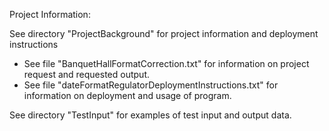 Project Information:

See directory "ProjectBackground" for project information and deployment instructions
  - See file "BanquetHallFormatCorrection.txt" for information on project request and requested output.
  - See file "dateFormatRegulatorDeploymentInstructions.txt" for information on deployment and usage of program.

See directory "TestInput" for examples of test input and output data.
